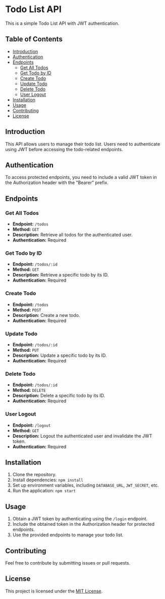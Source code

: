 # Todo List API

This is a simple Todo List API with JWT authentication.

## Table of Contents

-   [Introduction](#introduction)
-   [Authentication](#authentication)
-   [Endpoints](#endpoints)
    -   [Get All Todos](#get-all-todos)
    -   [Get Todo by ID](#get-todo-by-id)
    -   [Create Todo](#create-todo)
    -   [Update Todo](#update-todo)
    -   [Delete Todo](#delete-todo)
    -   [User Logout](#user-logout)
-   [Installation](#installation)
-   [Usage](#usage)
-   [Contributing](#contributing)
-   [License](#license)

## Introduction

This API allows users to manage their todo list. Users need to authenticate using JWT before accessing the todo-related endpoints.

## Authentication

To access protected endpoints, you need to include a valid JWT token in the Authorization header with the "Bearer" prefix.

## Endpoints

### Get All Todos

-   **Endpoint:** `/todos`
-   **Method:** `GET`
-   **Description:** Retrieve all todos for the authenticated user.
-   **Authentication:** Required

### Get Todo by ID

-   **Endpoint:** `/todos/:id`
-   **Method:** `GET`
-   **Description:** Retrieve a specific todo by its ID.
-   **Authentication:** Required

### Create Todo

-   **Endpoint:** `/todos`
-   **Method:** `POST`
-   **Description:** Create a new todo.
-   **Authentication:** Required

### Update Todo

-   **Endpoint:** `/todos/:id`
-   **Method:** `PUT`
-   **Description:** Update a specific todo by its ID.
-   **Authentication:** Required

### Delete Todo

-   **Endpoint:** `/todos/:id`
-   **Method:** `DELETE`
-   **Description:** Delete a specific todo by its ID.
-   **Authentication:** Required

### User Logout

-   **Endpoint:** `/logout`
-   **Method:** `GET`
-   **Description:** Logout the authenticated user and invalidate the JWT token.
-   **Authentication:** Required

## Installation

1. Clone the repository.
2. Install dependencies: `npm install`
3. Set up environment variables, including `DATABASE_URL`, `JWT_SECRET`, etc.
4. Run the application: `npm start`

## Usage

1. Obtain a JWT token by authenticating using the `/login` endpoint.
2. Include the obtained token in the Authorization header for protected endpoints.
3. Use the provided endpoints to manage your todo list.

## Contributing

Feel free to contribute by submitting issues or pull requests.

## License

This project is licensed under the [MIT License](LICENSE).
